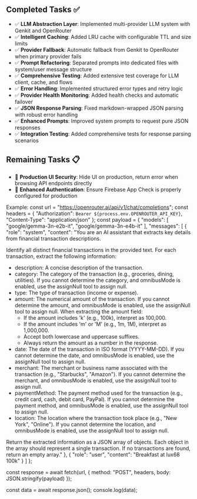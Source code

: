 ## Completed Tasks ✅

- ✅ **LLM Abstraction Layer**: Implemented multi-provider LLM system with Genkit and OpenRouter
- ✅ **Intelligent Caching**: Added LRU cache with configurable TTL and size limits
- ✅ **Provider Fallback**: Automatic fallback from Genkit to OpenRouter when primary provider fails
- ✅ **Prompt Refactoring**: Separated prompts into dedicated files with system/user message structure
- ✅ **Comprehensive Testing**: Added extensive test coverage for LLM client, cache, and flows
- ✅ **Error Handling**: Implemented structured error types and retry logic
- ✅ **Provider Health Monitoring**: Added health checks and automatic failover
- ✅ **JSON Response Parsing**: Fixed markdown-wrapped JSON parsing with robust error handling
- ✅ **Enhanced Prompts**: Improved system prompts to request pure JSON responses
- ✅ **Integration Testing**: Added comprehensive tests for response parsing scenarios

## Remaining Tasks 📋

- 🔄 **Production UI Security**: Hide UI on production, return error when browsing API endpoints directly
- 🔄 **Enhanced Authentication**: Ensure Firebase App Check is properly configured for production

Example:
const url = "https://openrouter.ai/api/v1/chat/completions";
const headers = {
  "Authorization": `Bearer ${process.env.OPENROUTER_API_KEY}`,
  "Content-Type": "application/json"
};
const payload = {
  "models": [
    "google/gemma-3n-e2b-it",
    "google/gemma-3n-e4b-it"
  ],
  "messages": [
    {
      "role": "system",
      "content": "You are an AI assistant that extracts key details from financial transaction descriptions.
  
  Identify all distinct financial transactions in the provided text. For each transaction, extract the following information:
  - description: A concise description of the transaction.
  - category: The category of the transaction (e.g., groceries, dining, utilities). If you cannot determine the category, and omnibusMode is enabled, use the assignNull tool to assign null.
  - type: The type of transaction (income or expense).
  - amount: The numerical amount of the transaction. If you cannot determine the amount, and omnibusMode is enabled, use the assignNull tool to assign null. When extracting the amount field:
    - If the amount includes 'k' (e.g., 100k), interpret as 100,000.
    - If the amount includes 'm' or 'M' (e.g., 1m, 1M), interpret as 1,000,000.
    - Accept both lowercase and uppercase suffixes.
    - Always return the amount as a number in the response.
  - date: The date of the transaction in ISO format (YYYY-MM-DD). If you cannot determine the date, and omnibusMode is enabled, use the assignNull tool to assign null.
  - merchant: The merchant or business name associated with the transaction (e.g., "Starbucks", "Amazon"). If you cannot determine the merchant, and omnibusMode is enabled, use the assignNull tool to assign null.
  - paymentMethod: The payment method used for the transaction (e.g., credit card, cash, debit card, PayPal). If you cannot determine the payment method, and omnibusMode is enabled, use the assignNull tool to assign null.
  - location: The location where the transaction took place (e.g., "New York", "Online"). If you cannot determine the location, and omnibusMode is enabled, use the assignNull tool to assign null.

  Return the extracted information as a JSON array of objects. Each object in the array should represent a single transaction. If no transactions are found, return an empty array."
    },
    {
      "role": "user",
      "content": "Breakfast at lux68 100k"
    }
  ]
};

const response = await fetch(url, {
  method: "POST",
  headers,
  body: JSON.stringify(payload)
});

const data = await response.json();
console.log(data);